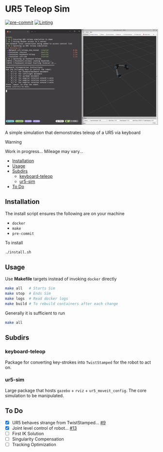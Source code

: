 # UR5 Teleop Sim

[![pre-commit](https://img.shields.io/badge/pre--commit-enabled-brightgreen?logo=pre-commit)](https://github.com/pre-commit/pre-commit)
[![Linting](https://github.com/m-normand/ur5_teleop_sim/actions/workflows/ci-lint.yml/badge.svg)](https://github.com/m-normand/ur5_teleop_sim/actions/workflows/ci-lint.yml)

![sim_run](docs/sim_run.png)

A simple simulation that demonstrates teleop of a UR5 via keyboard

> [!WARNING]
> Work in progress... Mileage may vary...

- [Installation](#installation)
- [Usage](#usage)
- [Subdirs](#subdirs)
  - [keyboard-teleop](#keyboard-teleop)
  - [ur5-sim](#ur5-sim)
- [To Do](#to-do)

## Installation

The install script ensures the following are on your machine

- `docker`
- `make`
- `pre-commit`

To install

```bash
./install.sh
```

## Usage

Use **Makefile** targets instead of invoking `docker` directly

```bash
make all   # Starts Sim
make stop  # Ends Sim
make logs  # Read docker logs
make build # To rebuild containers after each change
```

Generally it is sufficient to run

```bash
make all
```

## Subdirs

### keyboard-teleop

Package for converting key-strokes into `TwistStamped` for the robot to act on.

### ur5-sim

Large package that hosts `gazebo` + `rviz` + `ur5_moveit_config`.
The core simulation to be manipulated.

## To Do

- [X] UR5 behaves strange from TwistStamped... [#9](https://github.com/m-normand/ur5_teleop_sim/pull/9)
- [X] Joint level control of robot... [#13](https://github.com/m-normand/ur5_teleop_sim/pull/13)
- [ ] First IK Solution
- [ ] Singularity Compensation
- [ ] Tracking Optimization
